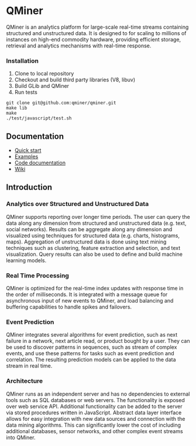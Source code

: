 QMiner
======

QMiner is an analytics platform for large-scale real-time streams containing structured and
unstructured data. It is designed to for scaling to millions of instances on high-end commodity 
hardware, providing efficient storage, retrieval and analytics mechanisms with real-time response.

### Installation

1. Clone to local repository
2. Checkout and build third party libraries (V8, libuv)
3. Build GLib and QMiner
4. Run tests

```
git clone git@github.com:qminer/qminer.git
make lib
make
./test/javascript/test.sh
```

## Documentation

+ [Quick start](https://github.com/qminer/qminer/wiki/Introduction)
+ [Examples](https://github.com/qminer/qminer/wiki/Examples)
+ [Code documentation](http://agava.ijs.si/~blazf/qminer/)
+ [Wiki](https://github.com/qminer/qminer/wiki)


## Introduction

### Analytics over Structured and Unstructured Data

QMiner supports reporting over longer time periods. The user can query the data along any dimension 
from structured and unstructured data (e.g. text, social networks). Results can be aggregate along 
any dimension and visualized using techniques for structured data (e.g. charts, histograms, maps). 
Aggregation of unstructured data is done using text mining techniques such as clustering, feature 
extraction and selection, and text visualization. Query results can also be used to define and build 
machine learning models.

### Real Time Processing

QMiner is optimized for the real-time index updates with response time in the order of milliseconds. 
It is integrated with a message queue for asynchronous input of new events to QMiner, and load 
balancing and buffering capabilities to handle spikes and failovers.

### Event Prediction

QMiner integrates several algorithms for event prediction, such as next failure in a network, next 
article read, or product bought by a user. They can be used to discover patterns in sequences, such
 as stream of complex events, and use these patterns for tasks such as event prediction and correlation. 
The resulting prediction models can be applied to the data stream in real time.

### Architecture

QMiner runs as an independent server and has no dependencies to external tools such as SQL databases 
or web servers. The functionality is exposed over web service API. Additional functionality can be 
added to the server via stored procedures written in JavaScript. Abstract data layer interface allows 
for easy integration with new data sources and connection with the data mining algorithms. This can 
significantly lower the cost of including additional databases, sensor networks, and other complex 
event streams into QMiner.

